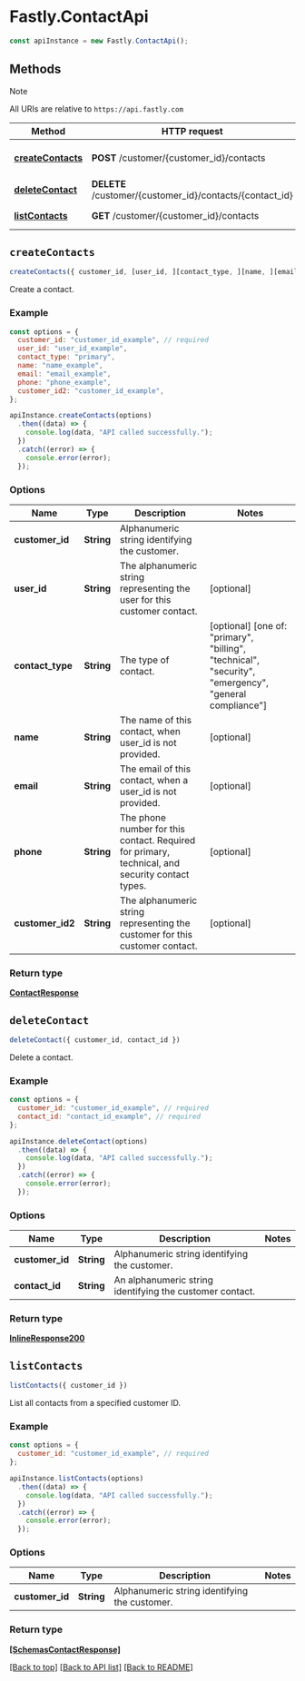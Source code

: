 # Fastly.ContactApi

```javascript
const apiInstance = new Fastly.ContactApi();
```
## Methods

> [!NOTE]
> All URIs are relative to `https://api.fastly.com`

Method | HTTP request | Description
------ | ------------ | -----------
[**createContacts**](ContactApi.md#createContacts) | **POST** /customer/{customer_id}/contacts | Add a new customer contact
[**deleteContact**](ContactApi.md#deleteContact) | **DELETE** /customer/{customer_id}/contacts/{contact_id} | Delete a contact
[**listContacts**](ContactApi.md#listContacts) | **GET** /customer/{customer_id}/contacts | List contacts


## `createContacts`

```javascript
createContacts({ customer_id, [user_id, ][contact_type, ][name, ][email, ][phone, ][customer_id2] })
```

Create a contact.

### Example

```javascript
const options = {
  customer_id: "customer_id_example", // required
  user_id: "user_id_example",
  contact_type: "primary",
  name: "name_example",
  email: "email_example",
  phone: "phone_example",
  customer_id2: "customer_id_example",
};

apiInstance.createContacts(options)
  .then((data) => {
    console.log(data, "API called successfully.");
  })
  .catch((error) => {
    console.error(error);
  });
```

### Options

Name | Type | Description  | Notes
------------- | ------------- | ------------- | -------------
**customer_id** | **String** | Alphanumeric string identifying the customer. |
**user_id** | **String** | The alphanumeric string representing the user for this customer contact. | [optional]
**contact_type** | **String** | The type of contact. | [optional] [one of: "primary", "billing", "technical", "security", "emergency", "general compliance"]
**name** | **String** | The name of this contact, when user_id is not provided. | [optional]
**email** | **String** | The email of this contact, when a user_id is not provided. | [optional]
**phone** | **String** | The phone number for this contact. Required for primary, technical, and security contact types. | [optional]
**customer_id2** | **String** | The alphanumeric string representing the customer for this customer contact. | [optional]

### Return type

[**ContactResponse**](ContactResponse.md)


## `deleteContact`

```javascript
deleteContact({ customer_id, contact_id })
```

Delete a contact.

### Example

```javascript
const options = {
  customer_id: "customer_id_example", // required
  contact_id: "contact_id_example", // required
};

apiInstance.deleteContact(options)
  .then((data) => {
    console.log(data, "API called successfully.");
  })
  .catch((error) => {
    console.error(error);
  });
```

### Options

Name | Type | Description  | Notes
------------- | ------------- | ------------- | -------------
**customer_id** | **String** | Alphanumeric string identifying the customer. |
**contact_id** | **String** | An alphanumeric string identifying the customer contact. |

### Return type

[**InlineResponse200**](InlineResponse200.md)


## `listContacts`

```javascript
listContacts({ customer_id })
```

List all contacts from a specified customer ID.

### Example

```javascript
const options = {
  customer_id: "customer_id_example", // required
};

apiInstance.listContacts(options)
  .then((data) => {
    console.log(data, "API called successfully.");
  })
  .catch((error) => {
    console.error(error);
  });
```

### Options

Name | Type | Description  | Notes
------------- | ------------- | ------------- | -------------
**customer_id** | **String** | Alphanumeric string identifying the customer. |

### Return type

[**[SchemasContactResponse]**](SchemasContactResponse.md)


[[Back to top]](#) [[Back to API list]](../../README.md#endpoints)
[[Back to README]](../../README.md)
